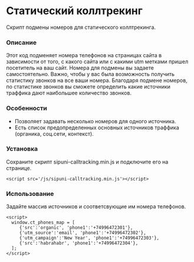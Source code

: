 # Статический коллтрекинг
Скрипт подмены номеров для статического коллтрекинга.

### Описание
Этот код подменяет номера телефонов на страницах сайта в зависимости от того, с какого сайта или с какими utm метками пришел посетитель на ваш сайт. Номера для подмены вы задаете самостоятельно. Важно, чтобы у вас была возможность получить статистику звонков на все ваши номера. Благодаря подмене номеров, по статистике звонков вы сможете определить какие источники траффика дают наибольшее количество звонков. 

### Особенности
 * Позволяет задавать несколько номеров для одного источника. 
 * Есть список предопределенных основных источников траффика (органика, соц.сети, контекст).

### Установка
Сохраните скрипт sipuni-calltracking.min.js и подключите его на странице.
```
<script src='/js/sipuni-calltracking.min.js'></script>
```

### Использование
Задайте массив источников и соответсвующие им номера телефонов.
```
<script>
  window.ct_phones_map = [
     {'src':'organic', 'phone1':'+74996472301'},
     {'utm_source':'email', 'phone1':'+74996472302'},
     {'utm_campaign':'New Year', 'phone1':'+74996472303'},
     {'src':'habrahabr', 'phone1':'+74996472304'},
  ];
</script>
```
